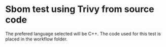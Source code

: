 #    Sbom test using Trivy from source code 
The prefered language selected will be C++. 
The code used for this test is placed in the workflow folder. 
